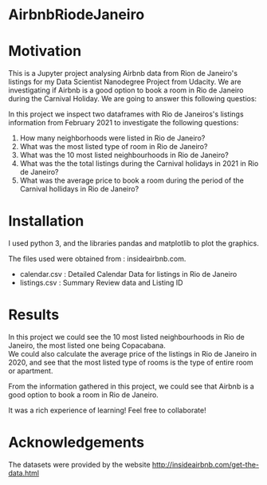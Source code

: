 # AirbnbRiodeJaneiro

# Motivation

This is a Jupyter project analysing Airbnb data from Rion de Janeiro's listings for my Data Scientist Nanodegree Project from Udacity.
We are investigating if Airbnb is a good option to book a room in Rio de Janeiro during the Carnival Holiday. We are going to answer this following questios:

In this project we inspect two dataframes with Rio de Janeiros's listings information from February 2021 to investigate the following questions:
1) How many neighborhoods were listed in Rio de Janeiro?
2) What was the most listed type of room in Rio de Janeiro? 
3) What was the 10 most listed neighbourhoods in Rio de Janeiro?
4) What was the the total listings during the Carnival holidays in 2021 in Rio de Janeiro? 
5) What was the average price to book a room during the period of the Carnival hollidays in Rio de Janeiro?

# Installation

I used python 3, and the libraries pandas and matplotlib to plot the graphics.

The files used were obtained from : insideairbnb.com. 
  - calendar.csv  : Detailed Calendar Data for listings in Rio de Janeiro
  - listings.csv : Summary Review data and Listing ID  
  
# Results

In this project we could see the 10 most listed neighbourhoods in Rio de Janeiro, the most listed one being Copacabana.  
We could also calculate the average price of the listings in Rio de Janeiro in 2020, and see that the most listed type of rooms 
is the type of entire room or apartment.

From the information gathered in this project, we could see that Airbnb is a good option to book a room in Rio de Janeiro.

It was a rich experience of learning! Feel free to collaborate!

# Acknowledgements 

The datasets were provided by the website http://insideairbnb.com/get-the-data.html